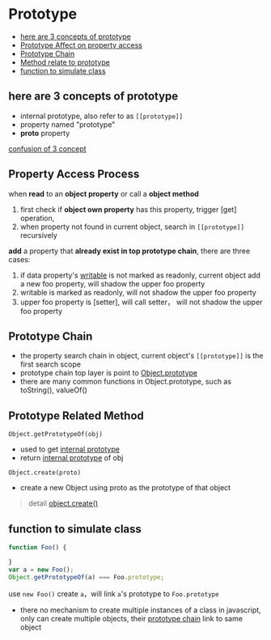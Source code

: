 # Prototype

* [here are 3 concepts of prototype](#here-are-3-concepts-of-prototype)
* [Prototype Affect on property access](#prototype-affect-on-property-access)
* [Prototype Chain](#prototype-chain)
* [Method relate to prototype](#method-relate-to-prototype)
* [function to simulate class](#function-to-simulate-class)

## here are 3 concepts of prototype

- internal prototype, also refer to as `[[prototype]]`
- property named "prototype"
- __proto__ property

[confusion of 3 concept](javascript-three-prototype-concepts.md)

## Property Access Process

when **read** to an **object property** or call a **object method**

1. first check if **object own property** has this property, trigger [get] operation,
2. when property not found in current object, search in `[[prototype]]` recursively

**add** a property that **already exist in top prototype chain**, there are three cases:

1. if data property's [writable](javascript-property.md#property-descriptor) is not marked as readonly, current object add a new foo property, will shadow the upper foo property
2. writable is marked as readonly, will not shadow the upper foo property
3. upper foo property is [setter], will call setter， will not shadow the upper foo property

## Prototype Chain

- the property search chain in object, current object's `[[prototype]]` is the first search scope
- prototype chain top layer is point to [Object.prototype](javascript-object.md)
- there are many common functions in Object.prototype, such as toString(), valueOf()

## Prototype Related Method

`Object.getPrototypeOf(obj)`

- used to get [internal prototype](javascript-three-prototype-concepts.md#internal-prototype)
- return [internal prototype]() of obj

`Object.create(proto)`

- create a new Object using proto as the prototype of that object

> detail [object.create()](javascript-global-object.md#objectcreate)

## function to simulate class

```javascript
function Foo() {

}
var a = new Foo();
Object.getPrototypeOf(a) === Foo.prototype;
```

use `new Foo()` create `a`，will link `a`'s prototype to `Foo.prototype`

- there no mechanism to create multiple instances of a class in javascript, only can create multiple objects, their [prototype chain]() link to same object
